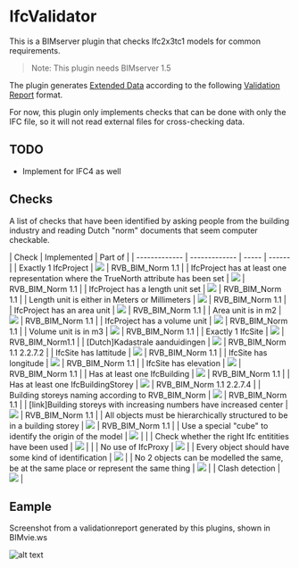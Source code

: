 IfcValidator
==========

This is a BIMserver plugin that checks Ifc2x3tc1 models for common requirements.

> Note: This plugin needs BIMserver 1.5

The plugin generates [Extended Data](https://github.com/opensourceBIM/BIMserver/wiki/Extended-Data) according to the following [Validation Report](https://github.com/opensourceBIM/BIMserver-Repository/wiki/Validation-Report) format.

For now, this plugin only implements checks that can be done with only the IFC file, so it will not read external files for cross-checking data.

## TODO
- Implement for IFC4 as well

## Checks

A list of checks that have been identified by asking people from the building industry and reading Dutch "norm" documents that seem computer checkable.

| Check | Implemented | Part of |
| ------------- | ------------- | ----- | ------ | 
| Exactly 1 IfcProject | ![](https://github.com/opensourceBIM/IfcValidator/blob/master/docs/img/accept.png) | RVB_BIM_Norm 1.1 |
| IfcProject has at least one representation where the TrueNorth attribute has been set | ![](https://github.com/opensourceBIM/IfcValidator/blob/master/docs/img/accept.png) | RVB_BIM_Norm 1.1 |
| IfcProject has a length unit set | ![](https://github.com/opensourceBIM/IfcValidator/blob/master/docs/img/accept.png) | RVB_BIM_Norm 1.1 |
| Length unit is either in Meters or Millimeters | ![](https://github.com/opensourceBIM/IfcValidator/blob/master/docs/img/accept.png) | RVB_BIM_Norm 1.1 |
| IfcProject has an area unit | ![](https://github.com/opensourceBIM/IfcValidator/blob/master/docs/img/accept.png) | RVB_BIM_Norm 1.1 |
| Area unit is in m2 | ![](https://github.com/opensourceBIM/IfcValidator/blob/master/docs/img/accept.png) | RVB_BIM_Norm 1.1 |
| IfcProject has a volume unit | ![](https://github.com/opensourceBIM/IfcValidator/blob/master/docs/img/accept.png) | RVB_BIM_Norm 1.1 |
| Volume unit is in m3 | ![](https://github.com/opensourceBIM/IfcValidator/blob/master/docs/img/accept.png) | RVB_BIM_Norm 1.1 |
| Exactly 1 IfcSite | ![](https://github.com/opensourceBIM/IfcValidator/blob/master/docs/img/accept.png) | RVB_BIM_Norm1.1 |
| [Dutch]Kadastrale aanduidingen | ![](https://github.com/opensourceBIM/IfcValidator/blob/master/docs/img/accept.png) | RVB_BIM_Norm 1.1 2.2.7.2 |
| IfcSite has lattitude | ![](https://github.com/opensourceBIM/IfcValidator/blob/master/docs/img/accept.png) | RVB_BIM_Norm 1.1 |
| IfcSite has longitude | ![](https://github.com/opensourceBIM/IfcValidator/blob/master/docs/img/accept.png) | RVB_BIM_Norm 1.1 |
| IfcSite has elevation | ![](https://github.com/opensourceBIM/IfcValidator/blob/master/docs/img/accept.png) | RVB_BIM_Norm 1.1 |
| Has at least one IfcBuilding | ![](https://github.com/opensourceBIM/IfcValidator/blob/master/docs/img/accept.png) | RVB_BIM_Norm 1.1 |
| Has at least one IfcBuildingStorey | ![](https://github.com/opensourceBIM/IfcValidator/blob/master/docs/img/accept.png) | RVB_BIM_Norm 1.1 2.2.7.4 |
| Building storeys naming according to RVB_BIM_Norm | ![](https://github.com/opensourceBIM/IfcValidator/blob/master/docs/img/accept.png) | RVB_BIM_Norm 1.1 |
| [link]Building storeys with increasing numbers have increased center | ![](https://github.com/opensourceBIM/IfcValidator/blob/master/docs/img/accept.png) | RVB_BIM_Norm 1.1 |
| All objects must be hierarchically structured to be in a building storey | ![](https://github.com/opensourceBIM/IfcValidator/blob/master/docs/img/accept.png) | RVB_BIM_Norm 1.1 |
| Use a special "cube" to identify the origin of the model | ![](https://github.com/opensourceBIM/IfcValidator/blob/master/docs/img/exclamation.png) | |
| Check whether the right Ifc entitities have been used | ![](https://github.com/opensourceBIM/IfcValidator/blob/master/docs/img/exclamation.png) | |
| No use of IfcProxy | ![](https://github.com/opensourceBIM/IfcValidator/blob/master/docs/img/exclamation.png) | 
| Every object should have some kind of identification | ![](https://github.com/opensourceBIM/IfcValidator/blob/master/docs/img/exclamation.png) |
| No 2 objects can be modelled the same, be at the same place or represent the same thing | ![](https://github.com/opensourceBIM/IfcValidator/blob/master/docs/img/exclamation.png) |
| Clash detection | ![](https://github.com/opensourceBIM/IfcValidator/blob/master/docs/img/exclamation.png) |

## Eample

Screenshot from a validationreport generated by this plugins, shown in BIMvie.ws

![alt text](https://github.com/opensourceBIM/IfcValidator/blob/master/docs/img/screenshot.png "screenshot")

